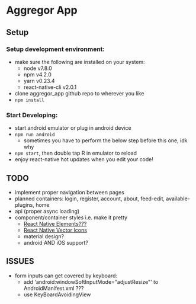 # Aggregor App
## Setup
### Setup development environment:
- make sure the following are installed on your system:
  - node v7.8.0
  - npm v4.2.0
  - yarn v0.23.4
  - react-native-cli v2.0.1
- clone aggregor_app github repo to wherever you like
- <code>npm install</code>
### Start Developing:
- start android emulator or plug in android device
- <code>npm run android</code>
  - sometimes you have to perform the below step before this one, idk why
- <code>npm start</code>, then double tap R in emulator to reload
- enjoy react-native hot updates when you edit your code!


## TODO
- implement proper navigation between pages
- planned containers: login, register, account, about, feed-edit, available-plugins, home
- api (proper async loading)
- component/container styles i.e. make it pretty
  - [React Native Elements???](https://react-native-training.github.io/react-native-elements/)
  - [React Native Vector Icons](https://github.com/oblador/react-native-vector-icons)
  - material design?
  - android AND iOS support?

## ISSUES
- form inputs can get covered by keyboard:
  - add 'android:windowSoftInputMode="adjustResize"' to AndroidManifest.xml ???
  - use KeyBoardAvoidingView